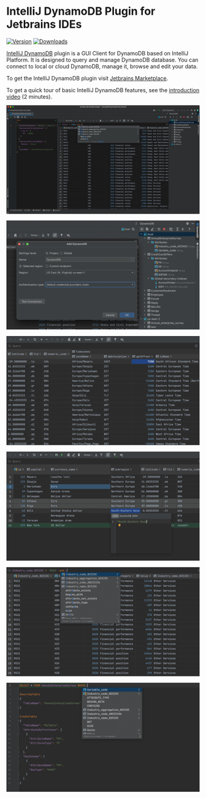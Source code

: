# IntelliJ DynamoDB Plugin for Jetbrains IDEs

[![Version](https://img.shields.io/jetbrains/plugin/v/org.dynamodb4idea.svg)](https://plugins.jetbrains.com/plugin/org.dynamodb4idea)
[![Downloads](https://img.shields.io/jetbrains/plugin/d/org.dynamodb4idea.svg)](https://plugins.jetbrains.com/plugin/org.dynamodb4idea)

[IntelliJ DynamoDB](https://www.intellij-dynamodb.com/) plugin is a GUI Client for DynamoDB based on IntelliJ Platform.
It is designed to query and manage DynamoDB database.
You can connect to local or cloud DynamoDB, manage it, browse and edit your data.

To get the IntelliJ DynamoDB plugin visit [Jetbrains Marketplace](https://plugins.jetbrains.com/plugin/18896-dynamodb).

To get a quick tour of basic IntelliJ DynamoDB features, see the [introduction video](https://youtu.be/E1KLrgyA83w) (2 minutes).

![IntelliJ DynamoDB](doc/IntelliJ_DynamoDB_Plugin.webp)

![IntelliJ DynamoDB Connections](doc/multiple_connections.webp)

![IntelliJ DynamoDB Table View](doc/table_view.webp)

![IntelliJ DynamoDB CRUD](doc/crud.webp)

![IntelliJ DynamoDB query dsl](doc/query_dsl.webp)

![IntelliJ DynamoDB partiql](doc/partiql.webp)